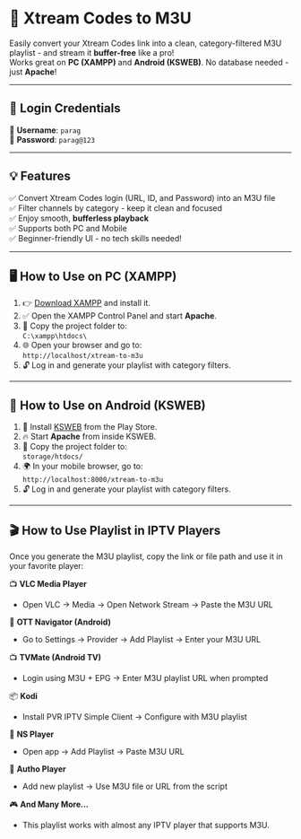 # 🚀 Xtream Codes to M3U

Easily convert your Xtream Codes link into a clean, category-filtered M3U playlist - and stream it **buffer-free** like a pro!  
Works great on **PC (XAMPP)** and **Android (KSWEB)**. No database needed - just **Apache**!

---

## 🔐 Login Credentials

👤 **Username**: `parag`  
🔑 **Password**: `parag@123`

---

## 💡 Features

✅ Convert Xtream Codes login (URL, ID, and Password) into an M3U file  
✅ Filter channels by category - keep it clean and focused  
✅ Enjoy smooth, **bufferless playback**  
✅ Supports both PC and Mobile  
✅ Beginner-friendly UI - no tech skills needed!

---

## 🖥️ How to Use on PC (XAMPP)

1. 👉 [Download XAMPP](https://www.apachefriends.org/index.html) and install it.
2. ✅ Open the XAMPP Control Panel and start **Apache**.
3. 📂 Copy the project folder to:  
   `C:\xampp\htdocs\`
4. 🌐 Open your browser and go to:  
   `http://localhost/xtream-to-m3u`
5. 🔓 Log in and generate your playlist with category filters.

---

## 📱 How to Use on Android (KSWEB)

1. 📲 Install [KSWEB](https://play.google.com/store/apps/details?id=ru.kslabs.ksweb) from the Play Store.
2. 🔥 Start **Apache** from inside KSWEB.
3. 📁 Copy the project folder to:  
   `storage/htdocs/`
4. 🌍 In your mobile browser, go to:  
   `http://localhost:8000/xtream-to-m3u`
5. 🔓 Log in and generate your playlist with category filters.
---

## 🎬 How to Use Playlist in IPTV Players

Once you generate the M3U playlist, copy the link or file path and use it in your favorite player:

📺 **VLC Media Player**  
- Open VLC → Media → Open Network Stream → Paste the M3U URL

📲 **OTT Navigator (Android)**  
- Go to Settings → Provider → Add Playlist → Enter your M3U URL

📺 **TVMate (Android TV)**  
- Login using M3U + EPG → Enter M3U playlist URL when prompted

📦 **Kodi**  
- Install PVR IPTV Simple Client → Configure with M3U playlist

📱 **NS Player**  
- Open app → Add Playlist → Paste M3U URL

🧿 **Autho Player**  
- Add new playlist → Use M3U file or URL from the script

🎮 **And Many More...**  
- This playlist works with almost any IPTV player that supports M3U.
